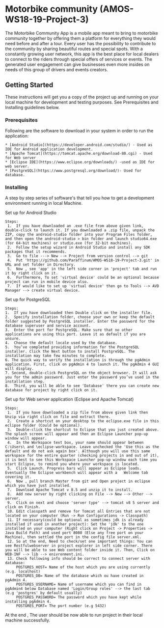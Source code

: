 #  Motorbike community (AMOS-WS18-19-Project-3)

The Motorbike Community App is a mobile app meant to bring to motorbike community together by offering them a platform for everything they would need before and after a tour. Every user has the possibility to contribute to the community by sharing beautiful routes and special spots. With a constantly growing user network, this app is the best place for local dealers to connect to the riders through special offers of services or events. The generated user engagement can give businesses even more insides on needs of this group of drivers and events creators.

## Getting Started

These instructions will get you a copy of the project up and running on your local machine for development and testing purposes. See Prerequisites and Installing guidelines below.

### Prerequisites

Following are the software to download in your system in order to run the application:  

```
* [Android Studio](https://developer.android.com/studio/) - Used as IDE for Android application development.
* [Apache Tomcat](https://tomcat.apache.org/download-80.cgi) - Used for Web server
* [Eclipse IDE](https://www.eclipse.org/downloads/) -used as IDE for web server.
* [PostgreSQL](https://www.postgresql.org/download/)- Used for database.
```

### Installing

A step by step series of software's that tell you how to get a development environment running in local Machine.

Set up for Android Studio

```
Steps:
 1.  If you have downloaded an .exe file from above given link, double-click to launch it. If you downloaded a .zip file, unpack the ZIP, copy the android-studio folder into your Program Files folder, and then open the android-studio > bin folder and launch studio64.exe (for 64-bit machines) or studio.exe (for 32-bit machines).
 2.  Follow the setup wizard in Android Studio and install any SDK packages that it recommends.
 3.  Go to file ---> New --> Project from version control --> git
 4.  Put 'https://github.com/Paraffinum/AMOS-WS18-19-Project-3.git' in URL and set folder in Directory.
 5.  Now , see 'app' in the left side corner in 'project' tab and run it by right click on it.
 6.  Furthermore, To set 'virtual device' could be an optional because project can run in mobile device also.
 7.  If would like to set up 'virtual device' then go to Tools --> AVD Manager --> create virtual device.
```

Set up for PostgreSQL

```
Steps:
1.  If you have downloaded then Double click on the installer file.
2.  Specify installation folder, choose your own or keep the default folder suggested by PostgreSQL installer. Enter the password for the database superuser and service account.
3.  Enter the port for PostgreSQL. Make sure that no other applications are using this port. Leave it as default if you are unsure.
4.  Choose the default locale used by the database.
5.  You’ve completed providing information for the PostgreSQL installer. Click the Next button to install PostgreSQL. The installation may take few minutes to complete.
6. The quick way to verify the installation is through the pgAdmin application. First, click on pgAdmin 4 to launch it. The pgAdmin 4 GUI will display.
7. Second, double-click PostgreSQL on the object browser. It will ask you for the admin password. Just enter the password you’ve used in the installation step.
8.  Third, you will be able to see 'Database' there you can create new database for project by right click on it.
```

Set up for Web server application (Eclipse and Apache Tomcat)

```
Steps:
 1.  If you have downloaded a zip file from above given link then Unzip via right click on file and extract there.
 2.  Create a shortcut on your desktop to the eclipse.exe file in this eclipse folder (Could be optional).
 3.  Double-click the shortcut to Eclipse that you just created above. The splash screen will appear and then an Eclipse Launcher pop-up window will appear.
 4.  In the Workspace text box, your name should appear between C:\Users\ and \eclipse-workspace. Leave unchecked the 'Use this as the default and do not ask again box'. Although you will use this same workspace for the entire quarter (checking projects in and out of it), it is best to see this Workspace Launcher pop-up window each time you start Eclipse, to remind you where your workspace is located.
 5.  Click Launch. Progress bars will appear as Eclipse loads. Eventually the Eclipse workbench will appear with a   Welcome tab covering it.
 6.  Now , pull branch Master from git and Open project in eclipse which you have just installed.
 7.  Download Apache Tomcat v 8.5 and unzip it to install.
 8.  Add new server by right clicking on File --> New --> Other --> server.
 9.  Click on next and choose 'server type' --> tomcat v8 5 server and click on Finish. 
 10. Edit classpath and remove for Tomcat all Entries that are not located on your computer (Run -> Run Configurations -> Classpath)
 11. If necessary(could be optional as sometimes jdk is already installed if used in another project): Set the 'jdk' to the one installed on your computer (Right click on Project -> Properties -> Java Build Path) and used port 8080 (Else any free port on your Machine), then settled the port in the config file server.xml.
 12. So at the end, Need to check/set one important things: You can see Restfulwebserver in project explorer in left side corner. There you will be able to see Web content folder inside it. Then, Click on WEB-INF --> lib --> enivronment.ini. 
 13. Check following info should be correct to connect server with database: 
     POSTGRES_HOST= Name of the host which you are using currently (e.g. localhost)
     POSTGRES_DB= Name of the database which ou have created in pgAdmin 4.
     POSTGRES_USERNAME= Name of username which you can find in pgAdmin4 below Database named 'Login/Group roles' --> the last tab (e.g 'postgres' by default usually)
     POSTGRES_PASSWORD= The password which you have kept while installing pgAdmin 4.
     POSTGRES_PORT= The port number (e.g 5432)  
```
At the end , The user should be now able to run project in their local machine successfully.
